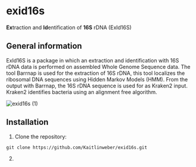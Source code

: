 # exid16s

**Ex**traction and **Id**entification of **16S** rDNA (ExId16S) 

## General information 

ExId16S is a package in which an extraction and identification with 16S rDNA data is performed on assembled Whole Genome Sequence data. The tool Barrnap is used for the extraction of 16S rDNA, this tool localizes the ribosomal DNA sequences using Hidden Markov Models (HMM).
From the output with Barrnap, the 16S rDNA sequence is used for as Kraken2 input. Kraken2 identifies bacteria using an alignment free algorithm. 

![exid16s (1)](https://user-images.githubusercontent.com/64156013/163177370-bdbd06fa-fa33-435f-8234-b3192b60cd41.jpg)

## Installation

1. Clone the repository:

```
git clone https://github.com/Kaitlinweber/exid16s.git
```

2. 
